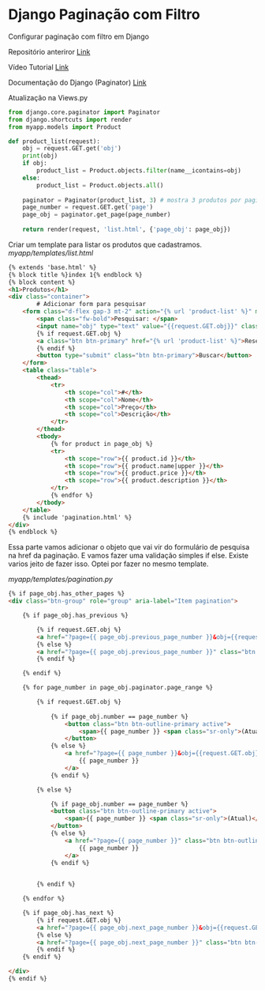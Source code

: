 # Django Paginação com Filtro

Configurar paginação com filtro em Django

Repositório anteriror [Link](https://github.com/djangomy/pagination)

Vídeo Tutorial [Link](https://www.youtube.com/watch?v=0a0oaku1l34)

Documentação do Django (Paginator) [Link](https://docs.djangoproject.com/en/4.1/ref/paginator/)


Atualização na Views.py
```python
from django.core.paginator import Paginator
from django.shortcuts import render
from myapp.models import Product

def product_list(request):
    obj = request.GET.get('obj')
    print(obj)
    if obj:  
        product_list = Product.objects.filter(name__icontains=obj)  
    else:
        product_list = Product.objects.all()   
        
    paginator = Paginator(product_list, 3) # mostra 3 produtos por pagina
    page_number = request.GET.get('page')
    page_obj = paginator.get_page(page_number)
    
    return render(request, 'list.html', {'page_obj': page_obj})
```

Criar um template para listar os produtos que cadastramos.
*myapp/templates/list.html*
```html
{% extends 'base.html' %}
{% block title %}index 1{% endblock %}
{% block content %}
<h1>Produtos</h1>
<div class="container">
		# Adicionar form para pesquisar
    <form class="d-flex gap-3 mt-2" action="{% url 'product-list' %}" method="GET">          
        <span class="fw-bold">Pesquisar: </span>   
        <input name="obj" type="text" value="{{request.GET.obj}}" class="form-control" placeholder="pesquisar pelo nome do produto..."> 
        {% if request.GET.obj %}   
        <a class="btn btn-primary" href="{% url 'product-list' %}">Reset</a>                 
        {% endif %}  
        <button type="submit" class="btn btn-primary">Buscar</button> 
    </form> 
    <table class="table"> 
        <thead>
            <tr>
                <th scope="col">#</th>
                <th scope="col">Nome</th>
                <th scope="col">Preço</th>
                <th scope="col">Descrição</th>
            </tr>
        </thead> 
        <tbody>
            {% for product in page_obj %}
            <tr>
                <th scope="row">{{ product.id }}</th>
                <th scope="row">{{ product.name|upper }}</th>
                <th scope="row">{{ product.price }}</th>
                <th scope="row">{{ product.description }}</th>
            </tr>
            {% endfor %}
        </tbody>
    </table> 
    {% include 'pagination.html' %} 
</div> 
{% endblock %}
```

Essa parte vamos adicionar o objeto que vai vir do formulário de pesquisa na href da paginação. 
E vamos fazer uma validação simples if else. Existe varios jeito de fazer isso. Optei por fazer no mesmo template.

*myapp/templates/pagination.py*
```html
{% if page_obj.has_other_pages %}
<div class="btn-group" role="group" aria-label="Item pagination">

    {% if page_obj.has_previous %}

        {% if request.GET.obj %}
        <a href="?page={{ page_obj.previous_page_number }}&obj={{request.GET.obj}}" class="btn btn-outline-primary">&laquo;</a> 
        {% else %}
        <a href="?page={{ page_obj.previous_page_number }}" class="btn btn-outline-primary">&laquo;</a> 
        {% endif %} 

    {% endif %}

    {% for page_number in page_obj.paginator.page_range %}

        {% if request.GET.obj %}   
      
            {% if page_obj.number == page_number %}
                <button class="btn btn-outline-primary active">
                    <span>{{ page_number }} <span class="sr-only">(Atual)</span></span>
                </button>
            {% else %}
                <a href="?page={{ page_number }}&obj={{request.GET.obj}}" class="btn btn-outline-primary">
                    {{ page_number }}
                </a>
            {% endif %}

        {% else %}  

            {% if page_obj.number == page_number %}
            <button class="btn btn-outline-primary active">
                <span>{{ page_number }} <span class="sr-only">(Atual)</span></span>
            </button>
            {% else %}
                <a href="?page={{ page_number }}" class="btn btn-outline-primary">
                    {{ page_number }}
                </a>
            {% endif %}
        

        {% endif %}  

    {% endfor %}

    {% if page_obj.has_next %}
        {% if request.GET.obj %}
        <a href="?page={{ page_obj.next_page_number }}&obj={{request.GET.obj}}" class="btn btn-outline-primary">&raquo;</a>
        {% else %}
        <a href="?page={{ page_obj.next_page_number }}" class="btn btn-outline-primary">&raquo;</a>
        {% endif %}    
    {% endif %}

</div>
{% endif %}
``` 
